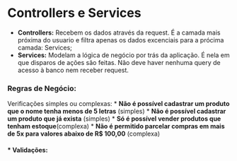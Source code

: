 # Controllers e Services

* **Controllers:** Recebem os dados através da request. É a camada mais próxima do usuario e filtra apenas os dados excenciais para a prócima camada: Services;
* **Services:** Modelam a lógica de negócio por trás da aplicação. É nela em que disparos de ações são feitas. Não deve haver nenhuma query de acesso à banco nem receber request.

### Regras de Negócio:

Verificações simples ou complexas:
	* **Não é possível cadastrar um produto que o nome tenha menos de 5 letras** (simples)
	* **Não é possível cadastrar um produto que já exista** (simples)
	* **Só é possível vender produtos que tenham estoque**(complexa)
	* **Não é permitido parcelar compras em mais de 5x para valores abaixo de R$ 100,00** (complexa)

#### 		 * Validações:



